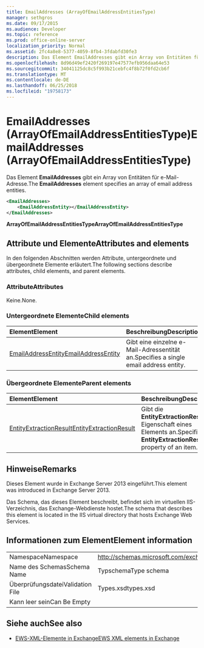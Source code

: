 ```yaml
---
title: EmailAddresses (ArrayOfEmailAddressEntitiesType)
manager: sethgros
ms.date: 09/17/2015
ms.audience: Developer
ms.topic: reference
ms.prod: office-online-server
localization_priority: Normal
ms.assetid: 2fc4a8e8-5377-4059-8fb4-3fdabfd30fe3
description: Das Element EmailAddresses gibt ein Array von Entitäten für e-Mail-Adresse.
ms.openlocfilehash: 8d96d49ef2420f269197e47577efb956daa64e53
ms.sourcegitcommit: 34041125dc8c5f993b21cebfc4f8b72f0fd2cb6f
ms.translationtype: MT
ms.contentlocale: de-DE
ms.lasthandoff: 06/25/2018
ms.locfileid: "19758173"
---
```

# <a name="emailaddresses-arrayofemailaddressentitiestype"></a><span data-ttu-id="c20cc-103">EmailAddresses (ArrayOfEmailAddressEntitiesType)</span><span class="sxs-lookup"><span data-stu-id="c20cc-103">EmailAddresses (ArrayOfEmailAddressEntitiesType)</span></span>

<span data-ttu-id="c20cc-104">Das Element **EmailAddresses** gibt ein Array von Entitäten für e-Mail-Adresse.</span><span class="sxs-lookup"><span data-stu-id="c20cc-104">The **EmailAddresses** element specifies an array of email address entities.</span></span> 
  
```XML
<EmailAddresses>
    <EmailAddressEntity></EmailAddressEntity>
</EmailAddresses>
```

 <span data-ttu-id="c20cc-105">**ArrayOfEmailAddressEntitiesType**</span><span class="sxs-lookup"><span data-stu-id="c20cc-105">**ArrayOfEmailAddressEntitiesType**</span></span>
## <a name="attributes-and-elements"></a><span data-ttu-id="c20cc-106">Attribute und Elemente</span><span class="sxs-lookup"><span data-stu-id="c20cc-106">Attributes and elements</span></span>

<span data-ttu-id="c20cc-107">In den folgenden Abschnitten werden Attribute, untergeordnete und übergeordnete Elemente erläutert.</span><span class="sxs-lookup"><span data-stu-id="c20cc-107">The following sections describe attributes, child elements, and parent elements.</span></span>
  
### <a name="attributes"></a><span data-ttu-id="c20cc-108">Attribute</span><span class="sxs-lookup"><span data-stu-id="c20cc-108">Attributes</span></span>

<span data-ttu-id="c20cc-109">Keine.</span><span class="sxs-lookup"><span data-stu-id="c20cc-109">None.</span></span>
  
### <a name="child-elements"></a><span data-ttu-id="c20cc-110">Untergeordnete Elemente</span><span class="sxs-lookup"><span data-stu-id="c20cc-110">Child elements</span></span>

|<span data-ttu-id="c20cc-111">**Element**</span><span class="sxs-lookup"><span data-stu-id="c20cc-111">**Element**</span></span>|<span data-ttu-id="c20cc-112">**Beschreibung**</span><span class="sxs-lookup"><span data-stu-id="c20cc-112">**Description**</span></span>|
|:-----|:-----|
|[<span data-ttu-id="c20cc-113">EmailAddressEntity</span><span class="sxs-lookup"><span data-stu-id="c20cc-113">EmailAddressEntity</span></span>](emailaddressentity.md) <br/> |<span data-ttu-id="c20cc-114">Gibt eine einzelne e-Mail-Adressentität an.</span><span class="sxs-lookup"><span data-stu-id="c20cc-114">Specifies a single email address entity.</span></span>  <br/> |
   
### <a name="parent-elements"></a><span data-ttu-id="c20cc-115">Übergeordnete Elemente</span><span class="sxs-lookup"><span data-stu-id="c20cc-115">Parent elements</span></span>

|<span data-ttu-id="c20cc-116">**Element**</span><span class="sxs-lookup"><span data-stu-id="c20cc-116">**Element**</span></span>|<span data-ttu-id="c20cc-117">**Beschreibung**</span><span class="sxs-lookup"><span data-stu-id="c20cc-117">**Description**</span></span>|
|:-----|:-----|
|[<span data-ttu-id="c20cc-118">EntityExtractionResult</span><span class="sxs-lookup"><span data-stu-id="c20cc-118">EntityExtractionResult</span></span>](entityextractionresult.md) <br/> |<span data-ttu-id="c20cc-119">Gibt die **EntityExtractionResult** -Eigenschaft eines Elements an.</span><span class="sxs-lookup"><span data-stu-id="c20cc-119">Specifies the **EntityExtractionResult** property of an item.</span></span>  <br/> |
   
## <a name="remarks"></a><span data-ttu-id="c20cc-120">Hinweise</span><span class="sxs-lookup"><span data-stu-id="c20cc-120">Remarks</span></span>

<span data-ttu-id="c20cc-121">Dieses Element wurde in Exchange Server 2013 eingeführt.</span><span class="sxs-lookup"><span data-stu-id="c20cc-121">This element was introduced in Exchange Server 2013.</span></span>
  
<span data-ttu-id="c20cc-122">Das Schema, das dieses Element beschreibt, befindet sich im virtuellen IIS-Verzeichnis, das Exchange-Webdienste hostet.</span><span class="sxs-lookup"><span data-stu-id="c20cc-122">The schema that describes this element is located in the IIS virtual directory that hosts Exchange Web Services.</span></span>
  
## <a name="element-information"></a><span data-ttu-id="c20cc-123">Informationen zum Element</span><span class="sxs-lookup"><span data-stu-id="c20cc-123">Element information</span></span>

|||
|:-----|:-----|
|<span data-ttu-id="c20cc-124">Namespace</span><span class="sxs-lookup"><span data-stu-id="c20cc-124">Namespace</span></span>  <br/> |http://schemas.microsoft.com/exchange/services/2006/types  <br/> |
|<span data-ttu-id="c20cc-125">Name des Schemas</span><span class="sxs-lookup"><span data-stu-id="c20cc-125">Schema Name</span></span>  <br/> |<span data-ttu-id="c20cc-126">Typschema</span><span class="sxs-lookup"><span data-stu-id="c20cc-126">Type schema</span></span>  <br/> |
|<span data-ttu-id="c20cc-127">Überprüfungsdatei</span><span class="sxs-lookup"><span data-stu-id="c20cc-127">Validation File</span></span>  <br/> |<span data-ttu-id="c20cc-128">Types.xsd</span><span class="sxs-lookup"><span data-stu-id="c20cc-128">types.xsd</span></span>  <br/> |
|<span data-ttu-id="c20cc-129">Kann leer sein</span><span class="sxs-lookup"><span data-stu-id="c20cc-129">Can Be Empty</span></span>  <br/> ||
   
## <a name="see-also"></a><span data-ttu-id="c20cc-130">Siehe auch</span><span class="sxs-lookup"><span data-stu-id="c20cc-130">See also</span></span>



- [<span data-ttu-id="c20cc-131">EWS-XML-Elemente in Exchange</span><span class="sxs-lookup"><span data-stu-id="c20cc-131">EWS XML elements in Exchange</span></span>](ews-xml-elements-in-exchange.md)

